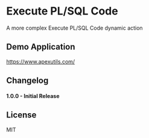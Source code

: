 # Execute PL/SQL Code
A more complex Execute PL/SQL Code dynamic action

## Demo Application
https://www.apexutils.com/

## Changelog

#### 1.0.0 - Initial Release

## License
MIT
